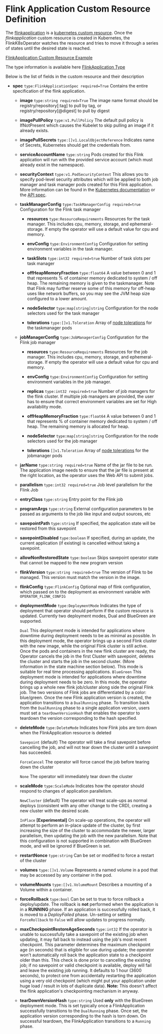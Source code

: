 # Flink Application Custom Resource Definition
The [flinkapplication](https://github.com/lyft/flinkk8soperator/blob/master/deploy/crd.yaml) is a [kubernetes custom resource](https://kubernetes.io/docs/concepts/extend-kubernetes/api-extension/custom-resources/). Once the *flinkapplication* custom resource is created in Kubernetes, the FlinkK8sOperator watches the resource and tries to move it through a series of states until the desired state is reached.

[FlinkApplication Custom Resource Example](https://github.com/lyft/flinkk8soperator/blob/master/examples/wordcount/flink-operator-custom-resource.yaml)

The type information is available here [FlinkApplication Type](https://github.com/lyft/flinkk8soperator/blob/master/pkg/apis/app/v1beta1/types.go#L25)

Below is the list of fields in the custom resource and their description

* **spec** `type:FlinkApplicationSpec required=True`
  Contains the entire specification of the flink application.

  * **image** `type:string required=True`
    The image name format should be registry/repository[:tag] to pull by tag, or registry/repository[@digest] to pull by digest

  * **imagePullPolicy** `type:v1.PullPolicy`
    The default pull policy is IfNotPresent which causes the Kubelet to skip pulling an image if it already exists.

  * **imagePullSecrets** `type:[]v1.LocalObjectReference`
    Indicates name of Secrets, Kubernetes should get the credentials from.

  * **serviceAccountName** `type:string`
    Pods created for this Flink application will run with the provided service account (which must already exist in the namespace).

  * **securityContext** `type:v1.PodSecurityContext`
    This allows you to specify pod-level security attributes which will be applied to both job manager and task manager pods created for this Flink application. More information can be found in the [Kubernetes documentation](https://kubernetes.io/docs/tasks/configure-pod-container/security-context/) or the [API spec](https://kubernetes.io/docs/reference/generated/kubernetes-api/v1.17/#podsecuritycontext-v1-core).

  * **taskManagerConfig** `type:TaskManagerConfig required=true`
    Configuration for the Flink task manager

    * **resources** `type:ResourceRequirements`
      Resources for the task manager. This includes cpu, memory, storage, and ephemeral-storage. If empty the operator will
      use a default value for cpu and memory.

    * **envConfig** `type:EnvironmentConfig`
      Configuration for setting environment variables in the task manager.

    * **taskSlots** `type:int32 required=true`
      Number of task slots per task manager

    * **offHeapMemoryFraction** `type:float64`
      A value between 0 and 1 that represents % of container memory dedicated to system / off heap. The
      remaining memory is given to the taskmanager. Note that Flink may further reserve some of this
      memory for off-heap uses like network buffers, so you may see the JVM heap size configured to
      a lower amount.

    * **nodeSelector** `type:map[string]string`
      Configuration for the node selectors used for the task manager

    * **tolerations** `type:[]v1.Toleration`
      Array of [node tolerations](https://kubernetes.io/docs/reference/generated/kubernetes-api/v1.17/#toleration-v1-core) for the taskmanager pods

  * **jobManagerConfig** `type:JobManagerConfig`
    Configuration for the Flink job manager

    * **resources** `type:ResourceRequirements`
      Resources for the job manager. This includes cpu, memory, storage, and ephemeral-storage. If empty the operator will
      use a default value for cpu and memory.

    * **envConfig** `type:EnvironmentConfig`
      Configuration for setting environment variables in the job manager.

    * **replicas** `type:int32 required=true`
      Number of job managers for the flink cluster. If multiple job managers are provided, the user has to ensure that
      correct environment variables are set for High availability mode.

    * **offHeapMemoryFraction** `type:float64`
      A value between 0 and 1 that represents % of container memory dedicated to system / off heap. The
      remaining memory is allocated for heap.

    * **nodeSelector** `type:map[string]string`
      Configuration for the node selectors used for the job manager

    * **tolerations** `[]v1.Toleration`
      Array of [node tolerations](https://kubernetes.io/docs/reference/generated/kubernetes-api/v1.17/#toleration-v1-core) for the jobmanager pods

  * **jarName** `type:string required=true`
    Name of the jar file to be run. The application image needs to ensure that the jar file is present at the right location, as
    the operator uses the Web API to submit jobs.

  * **parallelism** `type:int32 required=true`
    Job level parallelism for the Flink Job

  * **entryClass** `type:string`
    Entry point for the Flink job

  * **programArgs** `type:string`
    External configuration parameters to be passed as arguments to the job like input and output sources, etc

  * **savepointPath** `type:string`
    If specified, the application state will be restored from this savepoint

  * **savepointDisabled** `type:boolean`
    If specified, during an update, the current application (if existing) is cancelled without taking a savepoint. 
      
  * **allowNonRestoredState** `type:boolean`
    Skips savepoint operator state that cannot be mapped to the new program version

  * **flinkVersion** `type:string required=true`
    The version of Flink to be managed. This version must match the version in the image.

  * **flinkConfig** `type:FlinkConfig`
    Optional map of flink configuration, which passed on to the deployment as environment variable with `OPERATOR_FLINK_CONFIG`

  * **deploymentMode** `type:DeploymentMode`
    Indicates the type of deployment that operator should perform if the custom resource is updated. Currently two deployment modes, Dual and BlueGreen are supported.

    `Dual` This deployment mode is intended for applications where downtime during deployment needs to be as minimal as possible. In this deployment mode, the operator brings up a second Flink cluster with the new image, while the original Flink cluster is still active. Once the pods and containers in the new flink cluster are ready, the Operator cancels the job in the first Cluster with savepoint, deletes the cluster and starts the job in the second cluster. (More information in the state machine section below). This mode is suitable for real time processing applications.
    `BlueGreen` This deployment mode is intended for applications where downtime during deployment needs to be zero. In this mode, the operator brings up a whole new flink job/cluster along side the original Flink job. The two versions of Flink jobs are differentiated by a color: blue/green. Once the new Flink application version is created, the application transitions to a `DualRunning` phase. To transition back from the `DualRunning` phase to a single application version, users must
    set a `tearDownVersionHash` that enables the operator to teardown the version corresponding to the hash specified.
  
  * **deleteMode** `type:DeleteMode`
    Indicates how Flink jobs are torn down when the FlinkApplication resource is deleted

    `Savepoint` (default) The operator will take a final savepoint before cancelling the job, and will not tear down the cluster until a savepoint has succeeded.

    `ForceCancel` The operator will force cancel the job before tearing down the cluster

    `None` The operator will immediately tear down the cluster

  * **scaleMode** `type:ScaleMode`
    Indicates how the operator should respond to changes of application parallelism.
    
    `NewCluster` (default) The operator will treat scale-ups as normal deploys (consistent with any other change to the CRD),
    creating a new cluster with the desired scale.

    `InPlace` **[Experimental]** On scale-up operations, the operator will attempt to perform an in-place update of the 
    cluster, by first increasing the size of the cluster to accommodate the newer, larger parallelism, then updating the 
    job with the new parallelism. Note that this configuration is not supported in combination with BlueGreen mode, and
    will be ignored if BlueGreen is set.
  
  * **restartNonce** `type:string`
    Can be set or modified to force a restart of the cluster

  * **volumes** `type:[]v1.Volume`
    Represents a named volume in a pod that may be accessed by any container in the pod.

  * **volumeMounts** `type:[]v1.VolumeMount`
    Describes a mounting of a Volume within a container.

  * **forceRollback** `type:bool`
    Can be set to true to force rollback a deploy/update. The rollback is **not** performed when the application is in a **RUNNING** phase.
    If an application is successfully rolled back, it is moved to a *DeployFailed* phase. Un-setting or setting `ForceRollback` to `False` will allow updates to progress normally.

  * **maxCheckpointRestoreAgeSeconds** `type:int32`
    If the operator is unable to successfully take a savepoint of the existing job when updating, it may fall back to instead using the job's most recent checkpoint. This parameter determines the maximum checkpoint age (in seconds) that is eligible for use during update; the operator won't automatically roll back the application state to a checkpoint older than this. This check is done prior to cancelling the existing job; if no savepoint or valid checkpoint is available, deploy will fail and leave the existing job running. It defaults to 1 hour (3600 seconds), to protect one from accidentally restarting the application using a very old checkpoint (which might put your application under huge load / result in lots of duplicate data). **Note:** This doesn't affect the flink application's checkpointing mechanism in anyway.
  
  * **tearDownVersionHash** `type:string`
    Used **only** with the BlueGreen deployment mode. This is set typically once a FlinkApplication successfully transitions to the `DualRunning` phase.
    Once set, the application version corresponding to the hash is torn down. On successful teardown, the FlinkApplication transitions to a `Running` phase.
    
